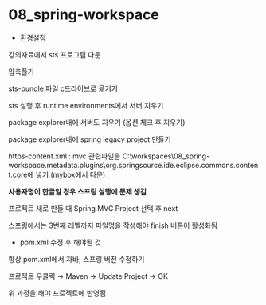 # 08_spring-workspace
 - 환경설정

강의자료에서 sts 프로그램 다운

압축풀기

sts-bundle 파일 c드라이브로 옮기기

sts 실행 후 runtime environments에서 서버 지우기

package explorer내에 서버도 지우기 (옵션 체크 후 지우기)

package explorer내에 spring legacy project 만들기

https-content.xml : mvc 관련파일을 C:\workspaces\08_spring-workspace\.metadata\.plugins\org.springsource.ide.eclipse.commons.content.core에 넣기 (mybox에서 다운)

**사용자명이 한글일 경우 스프링 실행에 문제 생김**

프로젝트 새로 만들 때 Spring MVC Project 선택 후 next

스프링에서는 3번째 레벨까지 파일명을 작성해야 finish 버튼이 활성화됨

- pom.xml 수정 후 해야될 것

항상 pom.xml에서 자바, 스프링 버전 수정하기

프로젝트 우클릭 → Maven → Update Project → OK

위 과정을 해야 프로젝트에 반영됨
